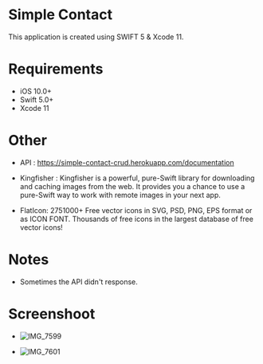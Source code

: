 # Simple Contact
This application is created using SWIFT 5 & Xcode 11.

# Requirements
- iOS 10.0+
- Swift 5.0+
- Xcode 11

# Other
- API : https://simple-contact-crud.herokuapp.com/documentation

- Kingfisher : Kingfisher is a powerful, pure-Swift library for downloading and caching images from the web. It provides you a chance to use a pure-Swift way to work with remote images in your next app.

- FlatIcon: 2751000+ Free vector icons in SVG, PSD, PNG, EPS format or as ICON FONT. Thousands of free icons in the largest database of free vector icons!

# Notes
- Sometimes the API didn't response.

# Screenshoot

- ![IMG_7599](https://user-images.githubusercontent.com/42374776/80271321-6cdac500-86e9-11ea-991f-a1bd04cc6425.PNG)

- ![IMG_7601](https://user-images.githubusercontent.com/42374776/80271460-77498e80-86ea-11ea-9c98-74056a1c2781.PNG)


